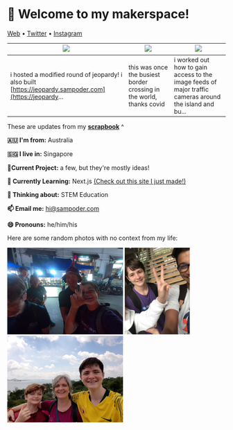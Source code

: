 <h1 align="left">👋 Welcome to my makerspace!</h3>

<p align="left">
  <a href="https://sampoder.com">Web</a> •
  <a href="https://twitter.com/sam_poder">Twitter</a> •
  <a href="https://instagram.com/sam_poder">Instagram</a>
</p>

  
  
  <!--- START_SCRAPBOOK_WIDGET --->
  | <img src ="https://imgutil.s3.us-east-2.amazonaws.com/dd60c70a939d0e16fd4a5739a6b7ed427b37fedfee40e8367e538d88861dce54/screenshot_2020-11-23_at_10.09.32_pm.png">  |  <img src ="https://dl.airtable.com/.attachments/dad1cf4b20ca0bf598fe709c16b801c9/764d1000/test.mov"> | <img src ="https://dl.airtable.com/.attachments/3651b5e988191c05b8e8296f304a659d/f2f5e36f/screenshot_2020-11-22_at_11.28.47_pm.png"> |
|---|---|---|
| i hosted a modified round of jeopardy! i also built [https://jeopardy.sampoder.com](https://jeopardy... | this was once the busiest border crossing in the world, thanks covid  | i worked out how to gain access to the image feeds of major traffic cameras around the island and bu...   |
  <!--- END_SCRAPBOOK_WIDGET --->
  
  
  
  These are updates from my [**scrapbook**](https://scrapbook.hackclub.com/sampoder) ^
  
**🇦🇺 I'm from:** Australia

**🇸🇬 I live in:** Singapore

**🔭Current Project:** a few, but they're mostly ideas!
  
**🌱 Currently Learning:** Next.js [(Check out this site I just made!)](http://summer.hackclub.com)

**🤔 Thinking about:** STEM Education

**📫 Email me:** hi@sampoder.com

**😄 Pronouns:** he/him/his

Here are some random photos with no context from my life:

<img src ="https://github.com/sampoder/sampoder/raw/master/GOPR5263.JPG" height = "200px">  <img src ="https://github.com/sampoder/sampoder/raw/master/IMG_0269.jpg" height = "200px"> <img src ="https://github.com/sampoder/sampoder/raw/master/20200807_111143.jpg/" height = "200px">
